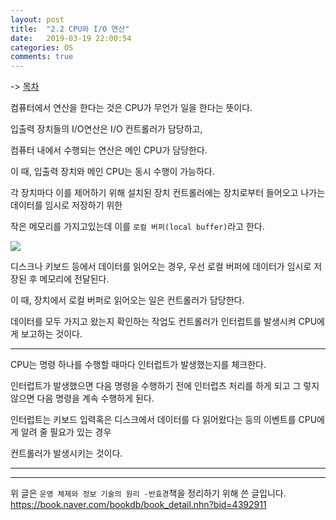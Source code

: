 ```yaml
---
layout: post
title:  "2.2 CPU와 I/O 연산"
date:   2019-03-19 22:00:54
categories: OS
comments: true
---
```


-> [목차](https://chogyujin.github.io/2019/03/17/%EB%AA%A9%EC%B0%A8/)  


컴퓨터에서 연산을 한다는 것은 CPU가 무언가 일을 한다는 뜻이다.  

입출력 장치들의 I/O연산은 I/O 컨트롤러가 담당하고,  

컴퓨터 내에서 수행되는 연산은 메인 CPU가 담당한다.  

이 때, 입출력 장치와 메인 CPU는 동시 수행이 가능하다.  

각 장치마다 이를 제어하기 위해 설치된 장치 컨트롤러에는 장치로부터 들어오고 나가는 데이터를 임시로 저장하기 위한  

작은 메모리를 가지고있는데 이를 `로컬 버퍼(local buffer)`라고 한다.  

<img src = "https://user-images.githubusercontent.com/33562226/54608164-7aa82a80-4a93-11e9-8c33-62aa90621f2c.png">  

디스크나 키보드 등에서 데이터를 읽어오는 경우, 우선 로컬 버퍼에 데이터가 임시로 저장된 후 메모리에 전달된다.  

이 때, 장치에서 로컬 버퍼로 읽어오는 일은 컨트롤러가 담당한다.  

데이터를 모두 가지고 왔는지 확인하는 작업도 컨트롤러가 인터럽트를 발생시켜 CPU에게 보고하는 것이다.  

---

CPU는 명령 하나를 수행할 때마다 인터럽트가 발생했는지를 체크한다.  

인터럽트가 발생했으면 다음 명령을 수행하기 전에 인터럽츠 처리를 하게 되고 그 렇지 않으면 다음 명령을 계속 수행하게 된다.  

인터럽트는 키보드 입력혹은 디스크에서 데이터를 다 읽어왔다는 등의 이벤트를 CPU에게 알려 줄 필요가 있는 경우  

컨트롤러가 발생시키는 것이다.  


---  

---  

  

위 글은 `운영 체제와 정보 기술의 원리 -반효경`책을 정리하기 위해 쓴 글입니다.  
https://book.naver.com/bookdb/book_detail.nhn?bid=4392911
